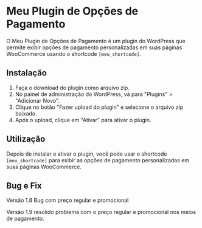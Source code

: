 # Meu Plugin de Opções de Pagamento

O Meu Plugin de Opções de Pagamento é um plugin do WordPress que permite exibir opções de pagamento personalizadas em suas páginas WooCommerce usando o shortcode `[meu_shortcode]`.

## Instalação

1. Faça o download do plugin como arquivo zip.
2. No painel de administração do WordPress, vá para "Plugins" > "Adicionar Novo".
3. Clique no botão "Fazer upload do plugin" e selecione o arquivo zip baixado.
4. Após o upload, clique em "Ativar" para ativar o plugin.

## Utilização

Depois de instalar e ativar o plugin, você pode usar o shortcode `[meu_shortcode]` para exibir as opções de pagamento personalizadas em suas páginas WooCommerce.
## Bug e Fix
Versão 1.8 Bug com preço regular e promocional 

Versão 1.9 resolido problema com o preço regular e promocional nos meios de pagamento.
